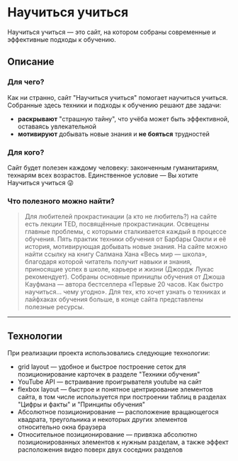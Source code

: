 # Научиться учиться
Научиться учиться — это сайт, на котором собраны современные и эффективные подходы к обучению.
## Описание
### Для чего?
Как ни странно, сайт "Научиться учиться" помогает научиться учиться. Собранные здесь техники и подходы к обучению решают две задачи:
* **раскрывают** "страшную тайну", что учёба может быть эффективной, оставаясь увлекательной
* **мотивируют** добывать новые знания и **не бояться** трудностей
### Для кого?
Сайт будет полезен каждому человеку: законченным гуманитариям, технарям всех возрастов. Единственное условие — Вы хотите Научиться учиться :stuck_out_tongue_winking_eye:
### Что полезного можно найти?
> Для любителей прокрастинации (а кто не любитель?) на сайте есть лекции TED, посвящённые прокрастинации.
> Освещены главные проблемы, с которыми сталкивается каждый в процессе обучения.
> Пять практик техники обучения от Барбары Оакли и её история, мотивирующая добывать новые знания.
> На сайте можно найти ссылку на книгу Салмана Хана «Весь мир — школа», благодаря которой читатель получит навыки и знания, приносящие успех в школе, карьере и жизни (Джордж Лукас рекомендует).
> Собраны основные приницпы обучения от Джоша Кауфмана — автора бестселлера «Первые 20 часов. Как быстро научиться… чему угодно».
> Для тех, кто хочет узнать о техниках и лайфхаках обучения больше, в конце сайта представлены полезные ресурсы.
***
## Технологии
При реализации проекта использовались следующие технологии:
* grid layout — удобное и быстрое построение сеток для позиционирование карточек в разделе "Техники обучения"
* YouTube API — встраивание проигрывателя youtube на сайт
* flexbox layout — быстрое и понятное центрирование элементов сайта, в том числе используется при построении таблиц в разделах "Цифры и факты" и "Принципы обучения"
* Абсолютное позиционирование — расположение вращающегося квадрата, треугольника и некоторых других элементов относительно окна браузера
* Относительное позиционирование — привязка абсолютно позиционированных элементов к нужным разделам, а также эффект расположения видео поверх двух соседних разделов
